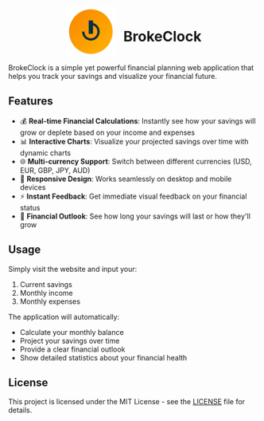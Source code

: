 <div align="center">
  <div style="display: flex; align-items: center; justify-content: center; gap: 16px;">
    <img src="./favicon/favicon.svg" alt="BrokeClock Logo" width="100" height="100">
    <h1>BrokeClock</h1>
  </div>
</div>

BrokeClock is a simple yet powerful financial planning web application that helps you track your savings and visualize your financial future. 

## Features

- 💰 **Real-time Financial Calculations**: Instantly see how your savings will grow or deplete based on your income and expenses
- 📊 **Interactive Charts**: Visualize your projected savings over time with dynamic charts
- 🌐 **Multi-currency Support**: Switch between different currencies (USD, EUR, GBP, JPY, AUD)
- 📱 **Responsive Design**: Works seamlessly on desktop and mobile devices
- ⚡ **Instant Feedback**: Get immediate visual feedback on your financial status
- 🎯 **Financial Outlook**: See how long your savings will last or how they'll grow

## Usage

Simply visit the website and input your:

1. Current savings
2. Monthly income
3. Monthly expenses

The application will automatically:

- Calculate your monthly balance
- Project your savings over time
- Provide a clear financial outlook
- Show detailed statistics about your financial health

## License

This project is licensed under the MIT License - see the [LICENSE](LICENSE) file for details.
